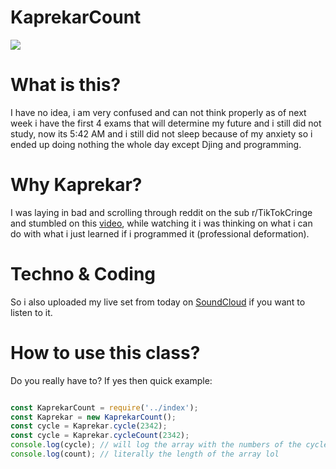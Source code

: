 # KaprekarCount

<img src="https://wompampsupport.azureedge.net/fetchimage?siteId=7575&v=2&jpgQuality=100&width=700&url=https%3A%2F%2Fi.kym-cdn.com%2Fphotos%2Fimages%2Fnewsfeed%2F001%2F132%2F314%2Fcbc.jpg" />

# What is this?

I have no idea, i am very confused and can not think properly as of next week i have the first 4 exams that will determine my future and i still did not study, now its 5:42 AM and i still did not sleep because of my anxiety so i ended up doing nothing the whole day except Djing and programming.

# Why Kaprekar?

I was laying in bad and scrolling through reddit on the sub r/TikTokCringe and stumbled on this [video](https://www.reddit.com/r/TikTokCringe/comments/ufgw4y/kaprekars_constant/), while watching it i was thinking on what i can do with what i just learned if i programmed it (professional deformation).

# Techno & Coding

So i also uploaded my live set from today on [SoundCloud](https://soundcloud.com/jey01/my-live-set) if you want to listen to it. 

# How to use this class? 

Do you really have to? If yes then quick example:

```js

const KaprekarCount = require('../index');
const Kaprekar = new KaprekarCount();
const cycle = Kaprekar.cycle(2342);
const cycle = Kaprekar.cycleCount(2342);
console.log(cycle); // will log the array with the numbers of the cycle
console.log(count); // literally the length of the array lol


```
